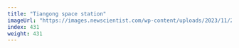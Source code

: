 ```yaml
---
title: "Tiangong space station"
imageUrl: "https://images.newscientist.com/wp-content/uploads/2023/11/28105458/SEI_181884485.jpg?width=600"
index: 431
weight: 431
---
```

